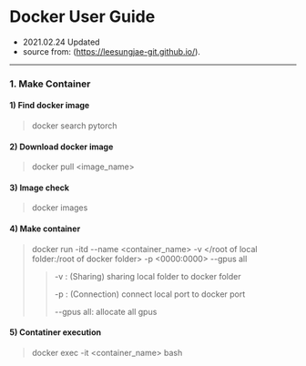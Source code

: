 # Docker User Guide
- 2021.02.24 Updated
- source from: (https://leesungjae-git.github.io/).
******
### 1. Make Container
#### 1) Find docker image
   > docker search pytorch
#### 2) Download docker image
   > docker pull <image_name>
#### 3) Image check
   > docker images
#### 4) Make container 
   > docker run -itd --name <container_name> -v </root of local folder:/root of docker folder> -p <0000:0000> --gpus all
   > > -v : (Sharing) sharing local folder to docker folder
   > > 
   > > -p : (Connection) connect local port to docker port
   > > 
   > > --gpus all: allocate all gpus 
#### 5) Contatiner execution
   > docker exec -it <container_name> bash
